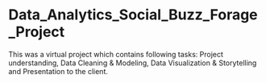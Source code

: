 # Data_Analytics_Social_Buzz_Forage_Project
This was a virtual project which contains following tasks:
Project understanding, Data Cleaning & Modeling, Data Visualization & Storytelling and Presentation to the client.

